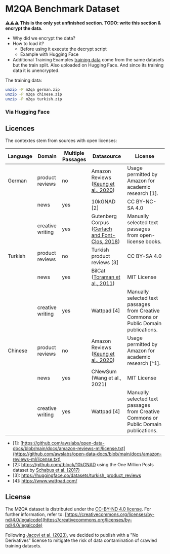# M2QA Benchmark Dataset
**⚠️⚠️⚠️ This is the only yet unfinished section. TODO: write this section & encrypt the data.**
- Why did we encrypt the data?
- How to load it?
  - Before using it execute the decrypt script
  - Example with Hugging Face
- Additional Training Examples [training data](m2qa_dataset/Additional_Training_data) come from the same datasets but the train split. Also uploaded on Hugging Face. And since its training data it is unencrypted.



The training data:

```bash
unzip -P m2qa german.zip
unzip -P m2qa chinese.zip
unzip -P m2qa turkish.zip
```

### Via Hugging Face

## Licences
The contextes stem from sources with open licenses:

| Language | Domain           | Multiple Passages | Datasource                                                                                | License                                                                              |
| -------- | ---------------- | ----------------- | ----------------------------------------------------------------------------------------- | ------------------------------------------------------------------------------------ |
| German   | product reviews  | no                | Amazon Reviews  ([Keung et al., 2020](https://aclanthology.org/2020.emnlp-main.369/))     | Usage permitted by Amazon for academic research \[1\].                               |
|          | news             | yes               | 10kGNAD \[2\]                                                                             | CC BY-NC-SA 4.0                                                                      |
|          | creative writing | yes               | Gutenberg Corpus ([Gerlach and Font-Clos, 2018](https://www.mdpi.com/1099-4300/22/1/126)) | Manually selected text passages from open-license books.                             |
| Turkish  | product reviews  | no                | Turkish product reviews \[3\]                                                             | CC BY-SA 4.0                                                                         |
|          | news             | yes               | BilCat ([Toraman et al., 2011](https://ieeexplore.ieee.org/document/5946096))             | MIT License                                                                          |
|          | creative writing | yes               | Wattpad \[4\]                                                                             | Manually selected text passages from Creative Commons or Public Domain publications. |
| Chinese  | product reviews  | no                | Amazon Reviews ([Keung et al., 2020](https://aclanthology.org/2020.emnlp-main.369/))      | Usage permitted by Amazon for academic research [^1].                                |
|          | news             | yes               | CNewSum (Wang et al., 2021)                                                               | MIT License                                                                          |
|          | creative writing | yes               | Wattpad \[4\]                                                                             | Manually selected text passages from Creative Commons or Public Domain publications. |

- \[1\]: [https://github.com/awslabs/open-data-docs/blob/main/docs/amazon-reviews-ml/license.txt](https://github.com/awslabs/open-data-docs/blob/main/docs/amazon-reviews-ml/license.txt)
- \[2\]: https://github.com/tblock/10kGNAD using the One Million Posts dataset by [Schabus et al. (2017)](https://example.com/schabus2017one)  
- \[3\]: https://huggingface.co/datasets/turkish_product_reviews  
- \[4\]: https://www.wattpad.com/  

## License
The M2QA dataset is distributed under the [CC-BY-ND 4.0 license](LICENSE). For further information, refer to: [https://creativecommons.org/licenses/by-nd/4.0/legalcode](https://creativecommons.org/licenses/by-nd/4.0/legalcode)

Following [Jacovi et al. (2023)](https://aclanthology.org/2023.emnlp-main.308/), we decided to publish with a "No Derivatives" license to mitigate the risk of data contamination of crawled training datasets.

